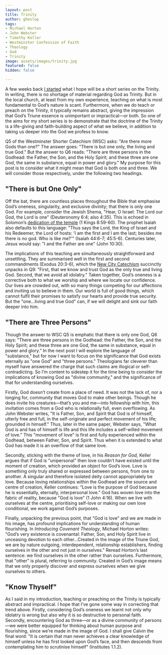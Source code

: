 ```yaml
---
layout: post
title: Trinity
author: gheslop
tags:
- Michael Horton
- John Webster
- Timothy Keller
- Westminster Confession of Faith
- Theology
- God
- Trinity
image: assets/images/trinity.jpg
featured: false
hidden: false

---
```

A few weeks back [I started](https://rekindle.co.za/content/2021-11-09-trinitarian-analogies "Trinitarian Analogies") what I hope will be a short series on the Trinity. In writing, there is no shortage of material regarding God as Trinity. But in the local church, at least from my own experience, teaching on what is most fundamental to God’s nature is scant. Furthermore, when we do teach or preach on the Trinity, it typically remains abstract, giving the impression that God’s Triune essence is unimportant or impractical—or both. So one of the aims for my short series is to demonstrate that the doctrine of the Trinity is a life-giving and faith-building aspect of what we believe, in addition to taking us deeper into the God we profess to know.

Q5 of the Westminster Shorter Catechism (WSC) asks: "Are there more Gods than one?" The answer goes: "There is but one only, the living and true God." But the answer to Q6 reads: "There are three persons in the Godhead: the Father, the Son, and the Holy Spirit; and these three are one God, the same in substance, equal in power and glory." My purpose for this post is to consider what it might mean that God is both one and three. We will consider those respectively, under the following two headings.

## "There is but One Only"

Off the bat, there are countless places throughout the Bible that emphasise God’s oneness, singularity, and exclusive divinity; that there is only one God. For example, consider the Jewish Shema, "Hear, O Israel: The Lord our God, the Lord is one" (Deuteronomy 6:4; also 4:35). This is echoed in Solomon’s [dedication of the temple](https://rekindle.co.za/content/2020-04-29-kings-and-christian-leadership-subtitle "Solomon's Temple Building") (1 Kings 8:59-60). The prophet Isaiah also defaults to this language: "Thus says the Lord, the King of Israel and his Redeemer, the Lord of hosts: 'I am the first and I am the last; besides me there is no god. Who is like me?'" (Isaiah 44:6-7; 45:5-6). Centuries later, Jesus would say: "I and the Father are one" (John 10:30).

The implications of this teaching are simultaneously straightforward and unsettling. They are summarised well in the first and second commandments (Exodus 20:3-6), which the [New City Catechism](https://africa.thegospelcoalition.org/article/the-new-city-catechism-in-africa/ "New City Catechism") succinctly unpacks in Q9: "First, that we know and trust God as the only true and living God. Second, that we avoid all idolatry." Taken together, God’s oneness is a corrective both to what we worship and where we locate our confidence. Our lives are crowded out, with so many things competing for our affections and inviting us to believe in them. Our world is full of good things, which cannot fulfil their promises to satisfy our hearts and provide true security. But the "one…living and true God" can, if we will delight and sink our faith deeper into him.

## "There are Three Persons"

Though the answer to WSC Q5 is emphatic that there is only one God, Q6 says: "There are three persons in the Godhead: the Father, the Son, and the Holy Spirit; and these three are one God, the same in substance, equal in power and glory.” In the next post I will explore the language of "substance," but for now I want to focus on the significance that God exists eternally as "one God" and "three persons." Theologians far cleverer than myself have answered the charge that such claims are illogical or self-contradicting. So I’m content to sidestep it for the time being to consider the implications of knowing God as "divine community," and the significance of that for understanding ourselves.

Firstly, God doesn’t create from a place of need. It was not the lack of, nor a longing for, community that moves God to make other beings. Though he does invite his creatures—that’s you and me—into fellowship with him, this invitation comes from a God who is relationally full, even overflowing. As John Webster writes, "It is Father, Son, and Spirit that God is of himself, utterly free and full, in the self-originate and perfect movement of his life; grounded in himself." Thus, later in the same paper, Webster says, "What God is and has of himself is life and this life includes a self-willed movement of love." This "movement of love" is first and fully experienced within the Godhead, between Father, Son, and Spirit. Thus when it is extended to what God has made it is an overflow of that same love.

Secondly, sticking with the theme of love, in his _Reason for God,_ Keller argues that if God is "unipersonal" then love couldn’t have existed until the moment of creation, which provided an object for God’s love. Love is something only truly shared or expressed between persons, from one to another. A singular and therefore isolated deity cannot appropriately be love. Because loving relationships within the Godhead are the source and centre of creation, Keller continues: “Love is the purpose of God because he is essentially, eternally, interpersonal love.” God has woven love into the fabric of reality, because "God is love" (1 John 4:16). When we live with ourselves at the centre, prioritising self-love or making our own love conditional, we work against God’s purposes.

Finally, unpacking the previous point, that "God is love" and we are made in his image, has profound implications for understanding of human flourishing. In _Introducing Covenant Theology_, Michael Horton writes: "God’s very existence is covenantal: Father, Son, and Holy Spirit live in unceasing devotion to each other…Created in the image of the Triune God, we are by nature outgoing, interdependent, relationship establishers, finding ourselves in the other and not just in ourselves." Reread Horton’s last sentence: we find ourselves in the other rather than ourselves. Furthermore, that "other" is plural, referring to community. Created in God’s image means that we only properly discover and express ourselves when we give ourselves to others.

## "Know Thyself"

As I said in my introduction, teaching or preaching on the Trinity is typically abstract and impractical. I hope that I’ve gone some way in correcting that trend above. Firstly, considering God’s oneness we learnt not only why idolatry is wrong but also why it is so destructive to personal faith. Secondly, encountering God as three—or as a divine community of persons—we were better equipped for thinking about human purpose and flourishing, since we’re made in the image of God. I shall give Calvin the final word: "It is certain that man never achieves a clear knowledge of himself unless he has first looked upon God’s face, and then descends from contemplating him to scrutinise himself" (Institutes 1.1.2).